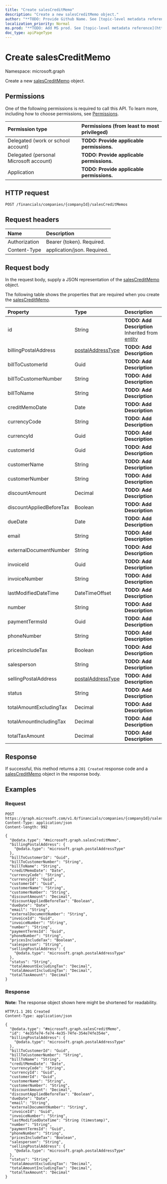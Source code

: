 ```yaml
---
title: "Create salesCreditMemo"
description: "Create a new salesCreditMemo object."
author: "**TODO: Provide Github Name. See [topic-level metadata reference](https://msgo.azurewebsites.net/add/document/guidelines/metadata.html#topic-level-metadata)**"
localization_priority: Normal
ms.prod: "**TODO: Add MS prod. See [topic-level metadata reference](https://msgo.azurewebsites.net/add/document/guidelines/metadata.html#topic-level-metadata)**"
doc_type: apiPageType
---
```


# Create salesCreditMemo
Namespace: microsoft.graph



Create a new [salesCreditMemo](../resources/salescreditmemo.md) object.

## Permissions
One of the following permissions is required to call this API. To learn more, including how to choose permissions, see [Permissions](/graph/permissions-reference).

|Permission type|Permissions (from least to most privileged)|
|:---|:---|
|Delegated (work or school account)|**TODO: Provide applicable permissions.**|
|Delegated (personal Microsoft account)|**TODO: Provide applicable permissions.**|
|Application|**TODO: Provide applicable permissions.**|

## HTTP request

<!-- {
  "blockType": "ignored"
}
-->
``` http
POST /financials/companies/{companyId}/salesCreditMemos
```

## Request headers
|Name|Description|
|:---|:---|
|Authorization|Bearer {token}. Required.|
|Content-Type|application/json. Required.|

## Request body
In the request body, supply a JSON representation of the [salesCreditMemo](../resources/salescreditmemo.md) object.

The following table shows the properties that are required when you create the [salesCreditMemo](../resources/salescreditmemo.md).

|Property|Type|Description|
|:---|:---|:---|
|id|String|**TODO: Add Description** Inherited from [entity](../resources/entity.md)|
|billingPostalAddress|[postalAddressType](../resources/postaladdresstype.md)|**TODO: Add Description**|
|billToCustomerId|Guid|**TODO: Add Description**|
|billToCustomerNumber|String|**TODO: Add Description**|
|billToName|String|**TODO: Add Description**|
|creditMemoDate|Date|**TODO: Add Description**|
|currencyCode|String|**TODO: Add Description**|
|currencyId|Guid|**TODO: Add Description**|
|customerId|Guid|**TODO: Add Description**|
|customerName|String|**TODO: Add Description**|
|customerNumber|String|**TODO: Add Description**|
|discountAmount|Decimal|**TODO: Add Description**|
|discountAppliedBeforeTax|Boolean|**TODO: Add Description**|
|dueDate|Date|**TODO: Add Description**|
|email|String|**TODO: Add Description**|
|externalDocumentNumber|String|**TODO: Add Description**|
|invoiceId|Guid|**TODO: Add Description**|
|invoiceNumber|String|**TODO: Add Description**|
|lastModifiedDateTime|DateTimeOffset|**TODO: Add Description**|
|number|String|**TODO: Add Description**|
|paymentTermsId|Guid|**TODO: Add Description**|
|phoneNumber|String|**TODO: Add Description**|
|pricesIncludeTax|Boolean|**TODO: Add Description**|
|salesperson|String|**TODO: Add Description**|
|sellingPostalAddress|[postalAddressType](../resources/postaladdresstype.md)|**TODO: Add Description**|
|status|String|**TODO: Add Description**|
|totalAmountExcludingTax|Decimal|**TODO: Add Description**|
|totalAmountIncludingTax|Decimal|**TODO: Add Description**|
|totalTaxAmount|Decimal|**TODO: Add Description**|



## Response

If successful, this method returns a `201 Created` response code and a [salesCreditMemo](../resources/salescreditmemo.md) object in the response body.

## Examples

### Request
<!-- {
  "blockType": "request",
  "name": "create_salescreditmemo_from_"
}
-->
``` http
POST https://graph.microsoft.com/v1.0/financials/companies/{companyId}/salesCreditMemos
Content-Type: application/json
Content-length: 992

{
  "@odata.type": "#microsoft.graph.salesCreditMemo",
  "billingPostalAddress": {
    "@odata.type": "microsoft.graph.postalAddressType"
  },
  "billToCustomerId": "Guid",
  "billToCustomerNumber": "String",
  "billToName": "String",
  "creditMemoDate": "Date",
  "currencyCode": "String",
  "currencyId": "Guid",
  "customerId": "Guid",
  "customerName": "String",
  "customerNumber": "String",
  "discountAmount": "Decimal",
  "discountAppliedBeforeTax": "Boolean",
  "dueDate": "Date",
  "email": "String",
  "externalDocumentNumber": "String",
  "invoiceId": "Guid",
  "invoiceNumber": "String",
  "number": "String",
  "paymentTermsId": "Guid",
  "phoneNumber": "String",
  "pricesIncludeTax": "Boolean",
  "salesperson": "String",
  "sellingPostalAddress": {
    "@odata.type": "microsoft.graph.postalAddressType"
  },
  "status": "String",
  "totalAmountExcludingTax": "Decimal",
  "totalAmountIncludingTax": "Decimal",
  "totalTaxAmount": "Decimal"
}
```


### Response
**Note:** The response object shown here might be shortened for readability.
<!-- {
  "blockType": "response",
  "truncated": true,
  "@odata.type": "microsoft.graph.salesCreditMemo"
}
-->
``` http
HTTP/1.1 201 Created
Content-Type: application/json

{
  "@odata.type": "#microsoft.graph.salesCreditMemo",
  "id": "4e35fe74-fe74-4e35-74fe-354e74fe354e",
  "billingPostalAddress": {
    "@odata.type": "microsoft.graph.postalAddressType"
  },
  "billToCustomerId": "Guid",
  "billToCustomerNumber": "String",
  "billToName": "String",
  "creditMemoDate": "Date",
  "currencyCode": "String",
  "currencyId": "Guid",
  "customerId": "Guid",
  "customerName": "String",
  "customerNumber": "String",
  "discountAmount": "Decimal",
  "discountAppliedBeforeTax": "Boolean",
  "dueDate": "Date",
  "email": "String",
  "externalDocumentNumber": "String",
  "invoiceId": "Guid",
  "invoiceNumber": "String",
  "lastModifiedDateTime": "String (timestamp)",
  "number": "String",
  "paymentTermsId": "Guid",
  "phoneNumber": "String",
  "pricesIncludeTax": "Boolean",
  "salesperson": "String",
  "sellingPostalAddress": {
    "@odata.type": "microsoft.graph.postalAddressType"
  },
  "status": "String",
  "totalAmountExcludingTax": "Decimal",
  "totalAmountIncludingTax": "Decimal",
  "totalTaxAmount": "Decimal"
}
```

